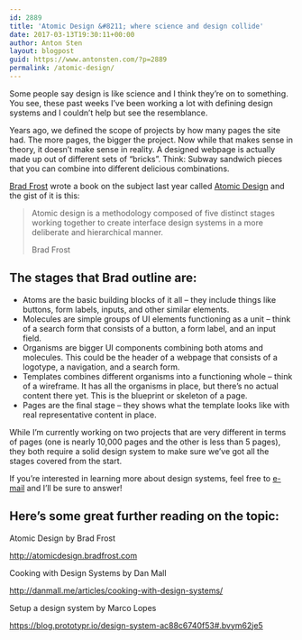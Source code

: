 ```yaml
---
id: 2889
title: 'Atomic Design &#8211; where science and design collide'
date: 2017-03-13T19:30:11+00:00
author: Anton Sten
layout: blogpost
guid: https://www.antonsten.com/?p=2889
permalink: /atomic-design/
---
```

<span class="preamble">Some people say design is like science and I think they’re on to something. You see, these past weeks I’ve been working a lot with defining design systems and I couldn’t help but see the resemblance.</span>

Years ago, we defined the scope of projects by how many pages the site had. The more pages, the bigger the project. Now while that makes sense in theory, it doesn’t make sense in reality. A designed webpage is actually made up out of different sets of “bricks”. Think: Subway sandwich pieces that you can combine into different delicious combinations.

<a href="http://bradfrost.com" target="_blank">Brad Frost</a> wrote a book on the subject last year called <a href="http://atomicdesign.bradfrost.com" target="_blank">Atomic Design</a> and the gist of it is this:

> Atomic design is a methodology composed of five distinct stages working together to create interface design systems in a more deliberate and hierarchical manner.<footer>Brad Frost</footer>

## The stages that Brad outline are:

  * Atoms are the basic building blocks of it all &#8211; they include things like buttons, form labels, inputs, and other similar elements.
  * Molecules are simple groups of UI elements functioning as a unit &#8211; think of a search form that consists of a button, a form label, and an input field.
  * Organisms are bigger UI components combining both atoms and molecules. This could be the header of a webpage that consists of a logotype, a navigation, and a search form.
  * Templates combines different organisms into a functioning whole &#8211; think of a wireframe. It has all the organisms in place, but there’s no actual content there yet. This is the blueprint or skeleton of a page.
  * Pages are the final stage &#8211; they shows what the template looks like with real representative content in place.

While I’m currently working on two projects that are very different in terms of pages (one is nearly 10,000 pages and the other is less than 5 pages), they both require a solid design system to make sure we’ve got all the stages covered from the start.

If you’re interested in learning more about design systems, feel free to [e-mail](https://www.antonsten.com/contact/) and I’ll be sure to answer!

## Here’s some great further reading on the topic:

Atomic Design by Brad Frost

<a href="http://atomicdesign.bradfrost.com" target="_blank">http://atomicdesign.bradfrost.com</a>

Cooking with Design Systems by Dan Mall

<a href="http://danmall.me/articles/cooking-with-design-systems/" target="_blank">http://danmall.me/articles/cooking-with-design-systems/</a>

Setup a design system by Marco Lopes

<a href="https://blog.prototypr.io/design-system-ac88c6740f53#.bvym62je5" target="_blank">https://blog.prototypr.io/design-system-ac88c6740f53#.bvym62je5</a>
